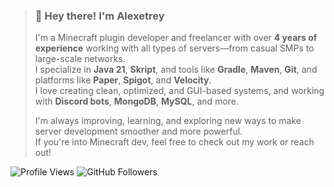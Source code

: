 

> ### 👋 Hey there! I'm **Alexetrey**
> 
> I'm a Minecraft plugin developer and freelancer with over **4 years of experience** working with all types of servers—from casual SMPs to large-scale networks.  
> I specialize in **Java 21**, **Skript**, and tools like **Gradle**, **Maven**, **Git**, and platforms like **Paper**, **Spigot**, and **Velocity**.  
> I love creating clean, optimized, and GUI-based systems, and working with **Discord bots**, **MongoDB**, **MySQL**, and more.
> 
> I'm always improving, learning, and exploring new ways to make server development smoother and more powerful.  
> If you're into Minecraft dev, feel free to check out my work or reach out!

![Profile Views](https://komarev.com/ghpvc/?username=alexetrey&style=flat-square)
![GitHub Followers](https://img.shields.io/github/followers/alexetrey?style=social)
